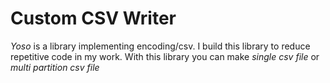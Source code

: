 # Custom CSV Writer

*Yoso* is a library implementing encoding/csv. I build this library to reduce repetitive code in my work.
With this library you can make *single csv file* or *multi partition csv file*